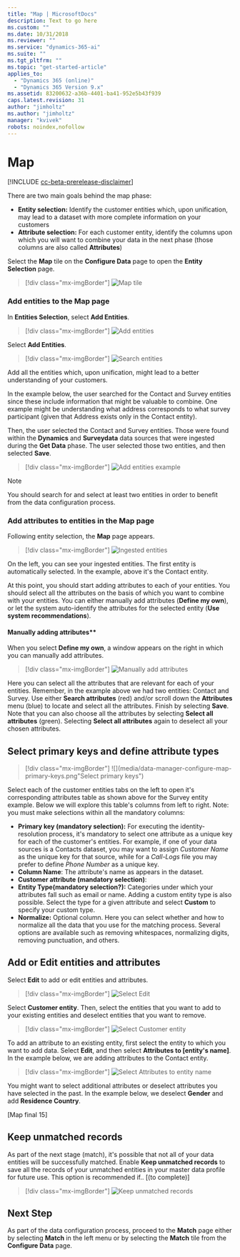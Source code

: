 ```yaml
---
title: "Map | MicrosoftDocs"
description: Text to go here
ms.custom: ""
ms.date: 10/31/2018
ms.reviewer: ""
ms.service: "dynamics-365-ai"
ms.suite: ""
ms.tgt_pltfrm: ""
ms.topic: "get-started-article"
applies_to: 
  - "Dynamics 365 (online)"
  - "Dynamics 365 Version 9.x"
ms.assetid: 83200632-a36b-4401-ba41-952e5b43f939
caps.latest.revision: 31
author: "jimholtz"
ms.author: "jimholtz"
manager: "kvivek"
robots: noindex,nofollow
---
```

# Map

[!INCLUDE [cc-beta-prerelease-disclaimer](../includes/cc-beta-prerelease-disclaimer.md)]

There are two main goals behind the map phase:

- **Entity selection:** Identify the customer entities which, upon unification, may lead to a dataset with more complete information on your customers
- **Attribute selection:** For each customer entity, identify the columns upon which you will want to combine your data in the next phase (those columns are also called **Attributes**)

Select the **Map** tile on the **Configure Data** page to open the **Entity Selection** page.

> [!div class="mx-imgBorder"] 
> ![](media/data-manager-configure-map.png "Map tile")

### Add entities to the Map page

In **Entities Selection**, select **Add Entities**.

> [!div class="mx-imgBorder"] 
> ![](media/data-manager-configure-map-add-entities.png "Add entities")

Select **Add Entities**.

> [!div class="mx-imgBorder"] 
> ![](media/data-manager-configure-map-search-entities.png "Search entities")

Add all the entities which, upon unification, might lead to a better understanding of your customers. 

In the example below, the user searched for the Contact and Survey entities since these include information that might be valuable to combine. One example might be understanding what address corresponds to what survey participant (given that Address exists only in the Contact entity). 

Then, the user selected the Contact and Survey entities. Those were found within the **Dynamics** and **Surveydata** data sources that were ingested during the **Get Data** phase. The user selected those two entities, and then selected **Save**.

> [!div class="mx-imgBorder"] 
> ![](media/data-manager-configure-map-add-entities-example.png "Add entities example")

> [!NOTE]
> You should search for and select at least two entities in order to benefit from the data configuration process.

### Add attributes to entities in the Map page

Following entity selection, the **Map** page appears.

> [!div class="mx-imgBorder"] 
> ![](media/data-manager-configure-map-ingested-entities.png "Ingested entities")

On the left, you can see your ingested entities. The first entity is automatically selected. In the example, above it's the Contact entity. 

At this point, you should start adding attributes to each of your entities. You should select all the attributes on the basis of which you want to combine with your entities. You can either manually add attributes (**Define my own**), or let the system auto-identify the attributes for the selected entity (**Use system recommendations**).

#### Manually adding attributes**

When you select **Define my own**, a window appears on the right in which you can manually add attributes.

> [!div class="mx-imgBorder"] 
> ![](media/data-manager-configure-map-add-attributes.png "Manually add attributes")

Here you can select all the attributes that are relevant for each of your entities. Remember, in the example above we had two entities: Contact and Survey. Use either **Search attributes** (red) and/or scroll down the **Attributes** menu (blue) to locate and select all the attributes. Finish by selecting **Save**. Note that you can also choose all the attributes by selecting **Select all attributes** (green). Selecting **Select all attributes** again to deselect all your chosen attributes.

## Select primary keys and define attribute types

> [!div class="mx-imgBorder"] 
> ![](media/data-manager-configure-map-primary-keys.png"Select primary keys")

Select each of the customer entities tabs on the left to open it's corresponding attributes table as shown above for the Survey entity example. Below we will explore this table's columns from left to right. Note: you must make selections within all the mandatory columns:

- **Primary key (mandatory selection):** For executing the identity-resolution process, it's mandatory to select one attribute as a unique key for each of the customer's entities. For example, if one of your data sources is a Contacts dataset, you may want to assign *Customer Name* as the unique key for that source, while for a *Call-Logs* file you may prefer to define *Phone Number* as a unique key. 
- **Column Name**: The attribute's name as appears in the dataset.
- **Customer attribute (mandatory selection)**: 
- **Entity Type(mandatory selection?):** Categories under which your attributes fall such as email or name. Adding a custom entity type is also possible. Select the type for a given attribute and select **Custom**  to specify your custom type.
- **Normalize:** Optional column. Here you can select whether and how to normalize all the data that you use for the matching process. Several options are available such as removing whitespaces, normalizing digits, removing punctuation, and others. 

## Add or Edit entities and attributes

Select **Edit** to add or edit entities and attributes.

> [!div class="mx-imgBorder"] 
> ![](media/data-manager-configure-map-edit.png "Select Edit")

Select **Customer entity**. Then, select the entities that you want to add to your existing entities and deselect entities that you want to remove. 

> [!div class="mx-imgBorder"] 
> ![](media/data-manager-configure-map-edit-customer-entity.png "Select Customer entity")

To add an attribute to an existing entity, first select the entity to which you want to add data. Select **Edit**, and then select **Attributes to [entity's name]**. In the example below, we are adding attributes to the Contact entity.

> [!div class="mx-imgBorder"] 
> ![](media/data-manager-configure-map-edit-attributes-survey.png "Select Attributes to entity name")

You might want to select additional attributes or deselect attributes you have selected in the past. In the example below, we deselect **Gender** and add **Residence Country**.

[Map final 15]

## Keep unmatched records
As part of the next stage (match), it's possible that not all of your data entities will be successfully matched. Enable **Keep unmatched records**  to save all the records of your unmatched entities in your master data profile for future use. This option is recommended if.. [(to complete)] 

> [!div class="mx-imgBorder"] 
> ![](media/map-keep-unmatched-records.png "Keep unmatched records")

## Next Step
As part of the data configuration process, proceed to the **Match** page either by selecting **Match** in the left menu or by selecting the **Match** tile from the **Configure Data** page.

